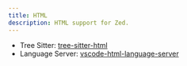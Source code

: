 ```yaml
---
title: HTML
description: HTML support for Zed.
---
```


- Tree Sitter: [tree-sitter-html](https://github.com/tree-sitter/tree-sitter-html)
- Language Server: [vscode-html-language-server](https://github.com/hrsh7th/vscode-langservers-extracted)
